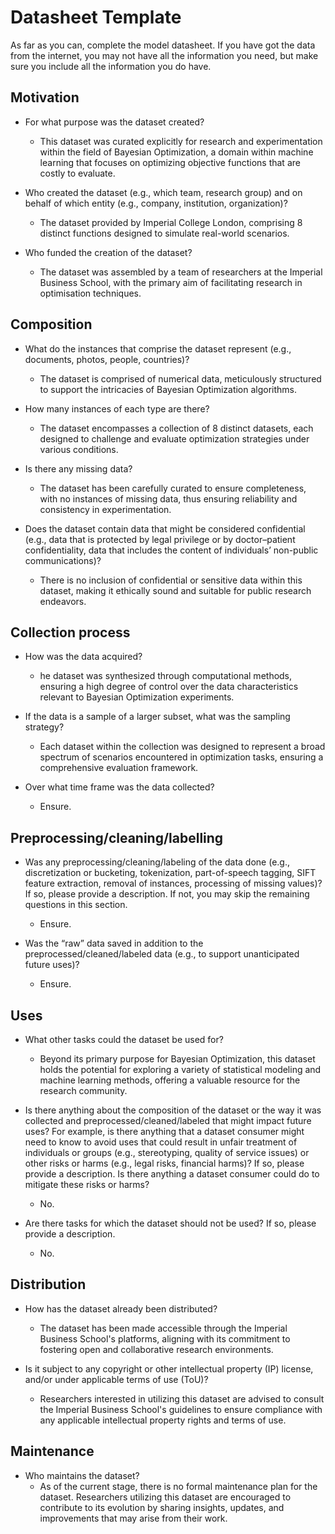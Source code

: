 # Datasheet Template

As far as you can, complete the model datasheet. If you have got the data from the internet, you may not have all the information you need, but make sure you include all the information you do have. 

## Motivation

- For what purpose was the dataset created? 
  - This dataset was curated explicitly for research and experimentation within the field of Bayesian Optimization, a domain within machine learning that focuses on optimizing objective functions that are costly to evaluate.

- Who created the dataset (e.g., which team, research group) and on behalf of which entity (e.g., company, institution, organization)?
  - The dataset provided by Imperial College London, comprising 8 distinct functions designed to simulate real-world scenarios. 

- Who funded the creation of the dataset?
  - The dataset was assembled by a team of researchers at the Imperial Business School, with the primary aim of facilitating research in optimisation techniques.



## Composition

- What do the instances that comprise the dataset represent (e.g., documents, photos, people, countries)? 
  - The dataset is comprised of numerical data, meticulously structured to support the intricacies of Bayesian Optimization algorithms.

- How many instances of each type are there? 
  - The dataset encompasses a collection of 8 distinct datasets, each designed to challenge and evaluate optimization strategies under various conditions.

- Is there any missing data?
  - The dataset has been carefully curated to ensure completeness, with no instances of missing data, thus ensuring reliability and consistency in experimentation.

- Does the dataset contain data that might be considered confidential (e.g., data that is protected by legal privilege or by    doctor–patient confidentiality, data that includes the content of individuals’ non-public communications)?
  - There is no inclusion of confidential or sensitive data within this dataset, making it ethically sound and suitable for public research endeavors.


## Collection process

- How was the data acquired? 
  - he dataset was synthesized through computational methods, ensuring a high degree of control over the data characteristics relevant to Bayesian Optimization experiments.

- If the data is a sample of a larger subset, what was the sampling strategy? 
  - Each dataset within the collection was designed to represent a broad spectrum of scenarios encountered in optimization tasks, ensuring a comprehensive evaluation framework.

- Over what time frame was the data collected?
  - Ensure. 


## Preprocessing/cleaning/labelling

- Was any preprocessing/cleaning/labeling of the data done (e.g., discretization or bucketing, tokenization, part-of-speech tagging, SIFT feature extraction, removal of instances, processing of missing values)? If so, please provide a description. If not, you may skip the remaining questions in this section. 
  - Ensure. 

- Was the “raw” data saved in addition to the preprocessed/cleaned/labeled data (e.g., to support unanticipated future uses)? 
  - Ensure. 


## Uses

- What other tasks could the dataset be used for? 
  - Beyond its primary purpose for Bayesian Optimization, this dataset holds the potential for exploring a variety of statistical modeling and machine learning methods, offering a valuable resource for the research community.

- Is there anything about the composition of the dataset or the way it was collected and preprocessed/cleaned/labeled that might impact future uses? For example, is there anything that a dataset consumer might need to know to avoid uses that could result in unfair treatment of individuals or groups (e.g., stereotyping, quality of service issues) or other risks or harms (e.g., legal risks, financial harms)? If so, please provide a description. Is there anything a dataset consumer could do to mitigate these risks or harms? 
  - No. 

- Are there tasks for which the dataset should not be used? If so, please provide a description.
  - No. 


## Distribution

- How has the dataset already been distributed? 
  - The dataset has been made accessible through the Imperial Business School's platforms, aligning with its commitment to fostering open and collaborative research environments.

- Is it subject to any copyright or other intellectual property (IP) license, and/or under applicable terms of use (ToU)?  
  - Researchers interested in utilizing this dataset are advised to consult the Imperial Business School's guidelines to ensure compliance with any applicable intellectual property rights and terms of use.


## Maintenance

- Who maintains the dataset?
  - As of the current stage, there is no formal maintenance plan for the dataset. Researchers utilizing this dataset are encouraged to contribute to its evolution by sharing insights, updates, and improvements that may arise from their work.


